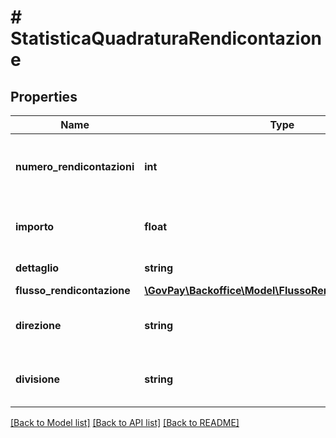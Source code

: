 # # StatisticaQuadraturaRendicontazione

## Properties

Name | Type | Description | Notes
------------ | ------------- | ------------- | -------------
**numero_rendicontazioni** | **int** | Numero di rendicontazioni corrispondenti ai parametri impostati |
**importo** | **float** | Importo Totale corrispondente ai parametri impostati |
**dettaglio** | **string** | Url al dettaglio della statistica | [optional]
**flusso_rendicontazione** | [**\GovPay\Backoffice\Model\FlussoRendicontazioneIndex**](FlussoRendicontazioneIndex.md) |  | [optional]
**direzione** | **string** | Identificativo della direzione interna all&#39;ente creditore | [optional]
**divisione** | **string** | Identificativo della divisione interna all&#39;ente creditore | [optional]

[[Back to Model list]](../../README.md#models) [[Back to API list]](../../README.md#endpoints) [[Back to README]](../../README.md)
